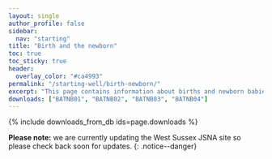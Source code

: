 ```yaml
---
layout: single
author_profile: false
sidebar:
  nav: "starting"
title: "Birth and the newborn"
toc: true
toc_sticky: true
header:
  overlay_color: "#ca4993"
permalink: "/starting-well/birth-newborn/"
excerpt: "This page contains information about births and newborn babies in West Sussex."
downloads: ["BATNB01", "BATNB02", "BATNB03", "BATNB04"]
---
```

{% include downloads_from_db ids=page.downloads %}

**Please note:** we are currently updating the West Sussex JSNA site so please check back soon for updates.
{: .notice--danger}
